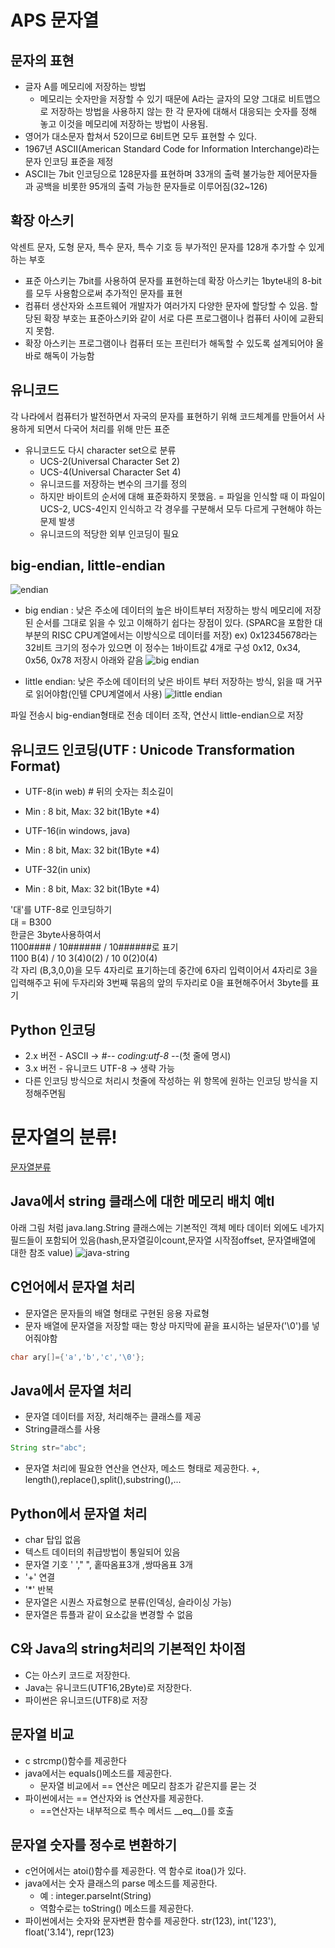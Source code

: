 # APS 문자열
## 문자의 표현
* 글자 A를 메모리에 저장하는 방법
    * 메모리는 숫자만을 저장할 수 있기 때문에 A라는 글자의 모양 그대로 비트맵으로 저장하는 방법을 사용하지 않는 한 각 문자에 대해서 대응되는 숫자를 정해 놓고 이것을 메모리에 저장하는 방법이 사용됨.
* 영어가 대소문자 합쳐서 52이므로 6비트면 모두 표현할 수 있다.
* 1967년 ASCII(American Standard Code for Information Interchange)라는 문자 인코딩 표준을 제정
* ASCII는 7bit 인코딩으로 128문자를 표현하며 33개의 출력 불가능한 제어문자들과 공백을 비롯한 95개의 출력 가능한 문자들로 이루어짐(32~126)
## 확장 아스키
악센트 문자, 도형 문자, 특수 문자, 특수 기호 등 부가적인 문자를 128개 추가할 수 있게 하는 부호
* 표준 아스키는 7bit를 사용하여 문자를 표현하는데 확장 아스키는 1byte내의 8-bit를 모두 사용함으로써 추가적인 문자를 표현
* 컴퓨터 생산자와 소프트웨어 개발자가 여러가지 다양한 문자에 할당할 수 있음. 할당된 확장 부호는 표준아스키와 같이 서로 다른 프로그램이나 컴퓨터 사이에 교환되지 못함.
* 확장 아스키는 프로그램이나 컴퓨터 또는 프린터가 해독할 수 있도록 설계되어야 올바로 해독이 가능함

## 유니코드
각 나라에서 컴퓨터가 발전하면서 자국의 문자를 표현하기 위해 코드체계를 만들어서 사용하게 되면서 다국어 처리를 위해 만든 표준
* 유니코드도 다시 character set으로 분류
    * UCS-2(Universal Character Set 2)
    * UCS-4(Universal Character Set 4)
    * 유니코드를 저장하는 변수의 크기를 정의
    * 하지만 바이트의 순서에 대해 표준화하지 못했음.
     = 파일을 인식할 때 이 파일이 UCS-2, UCS-4인지 인식하고 각 경우를 구분해서 모두 다르게 구현해야 하는 문제 발생
    * 유니코드의 적당한 외부 인코딩이 필요

## big-endian, little-endian
![endian](%EC%9D%B4%EB%AF%B8%EC%A7%80/endian.PNG)
- big endian : 낮은 주소에 데이터의 높은 바이트부터 저장하는 방식
메모리에 저장된 순서를 그대로 읽을 수 있고 이해하기 쉽다는 장점이 있다. (SPARC을 포함한 대부분의 RISC CPU계열에서는 이방식으로 데이터를 저장)
ex) 0x12345678라는 32비트 크기의 정수가 있으면 이 정수는 1바이트값 4개로 구성
0x12, 0x34, 0x56, 0x78
저장시 아래와 같음
![big endian](%EC%9D%B4%EB%AF%B8%EC%A7%80/img_c_byteorder_big_endian.png)

- little endian: 낮은 주소에 데이터의 낮은 바이트 부터 저장하는 방식, 읽을 때 거꾸로 읽어야함(인텔 CPU계열에서 사용)
![little endian](%EC%9D%B4%EB%AF%B8%EC%A7%80/img_c_byteorder_little_endian.png)

파일 전송시 big-endian형태로 전송
데이터 조작, 연산시 little-endian으로 저장

## 유니코드 인코딩(UTF : Unicode Transformation Format)
* UTF-8(in web) # 뒤의 숫자는 최소길이
- Min : 8 bit, Max: 32 bit(1Byte *4)
* UTF-16(in windows, java)
- Min : 8 bit, Max: 32 bit(1Byte *4)
* UTF-32(in unix)
- Min : 8 bit, Max: 32 bit(1Byte *4)

'대'를 UTF-8로 인코딩하기<br>
대 = B300<br>
한글은 3byte사용하여서<br>
1100#### / 10###### / 10######로 표기<br>
1100 B(4) / 10 3(4)0(2) / 10 0(2)0(4)<br>
각 자리 (B,3,0,0)을 모두 4자리로 표기하는데 중간에 6자리 입력이어서 4자리로 3을 입력해주고 뒤에 두자리와 3번째 묶음의 앞의 두자리로 0을 표현해주어서 3byte를 표기<br>

## Python 인코딩
* 2.x 버전 - ASCII -> #-*- coding:utf-8 -*-(첫 줄에 명시)
* 3.x 버전 - 유니코드 UTF-8 -> 생략 가능
* 다른 인코딩 방식으로 처리시 첫줄에 작성하는 위 항목에 원하는 인코딩 방식을 지정해주면됨

# 문자열의 분류!
[문자열분류](<이미지/문자열의 분류.PNG>)

## Java에서 string 클래스에 대한 메모리 배치 예tl
아래 그림 처럼 java.lang.String 클래스에는 기본적인 객체 메타 데이터 외에도 네가지 필드들이 포함되어 있음(hash,문자열길이count,문자열 시작점offset, 문자열배열에 대한 참조 value)
![java-string](<이미지/java string배치.PNG>)

## C언어에서 문자열 처리
* 문자열은 문자들의 배열 형태로 구현된 응용 자료형
* 문자 배열에 문자열을 저장할 때는 항상 마지막에 끝을 표시하는 널문자('\0')를 넣어줘야함
```c
char ary[]={'a','b','c','\0'};
```
## Java에서 문자열 처리
* 문자열 데이터를 저장, 처리해주는 클래스를 제공
* String클래스를 사용
```java
String str="abc";
```
* 문자열 처리에 필요한 연산을 연산자, 메소드 형태로 제공한다.
+, length(),replace(),split(),substring(),...

## Python에서 문자열 처리
* char 탑입 없음
* 텍스트 데이터의 취급방법이 통일되어 있음
* 문자열 기호
' '," ", 홑따옴표3개 ,쌍따옴표 3개<br>
* '+' 연결 <br>
* '*' 반복<br>
* 문자열은 시퀀스 자료형으로 분류(인덱싱, 슬라이싱 가능)
* 문자열은 튜플과 같이 요소값을 변경할 수 없음

## C와 Java의 string처리의 기본적인 차이점
* C는 아스키 코드로 저장한다.
* Java는 유니코드(UTF16,2Byte)로 저장한다.
* 파이썬은 유니코드(UTF8)로 저장
## 문자열 비교
* c strcmp()함수를 제공한다
* java에서는 equals()메소드를 제공한다.
    * 문자열 비교에서 == 연산은 메모리 참조가 같은지를 묻는 것
* 파이썬에서는 == 연산자와 is 연산자를 제공한다.
    * ==연산자는 내부적으로 특수 메서드 \_\_eq__()를 호출

## 문자열 숫자를 정수로 변환하기
* c언어에서는 atoi()함수를 제공한다. 역 함수로 itoa()가 있다.
* java에서는 숫자 클래스의 parse 메소드를 제공한다.
    * 예 : integer.parseInt(String)
    * 역함수로는 toString() 메소드를 제공한다.
* 파이썬에서는 숫자와 문자변환 함수를 제공한다.
str(123), int('123'), float('3.14'), repr(123)

